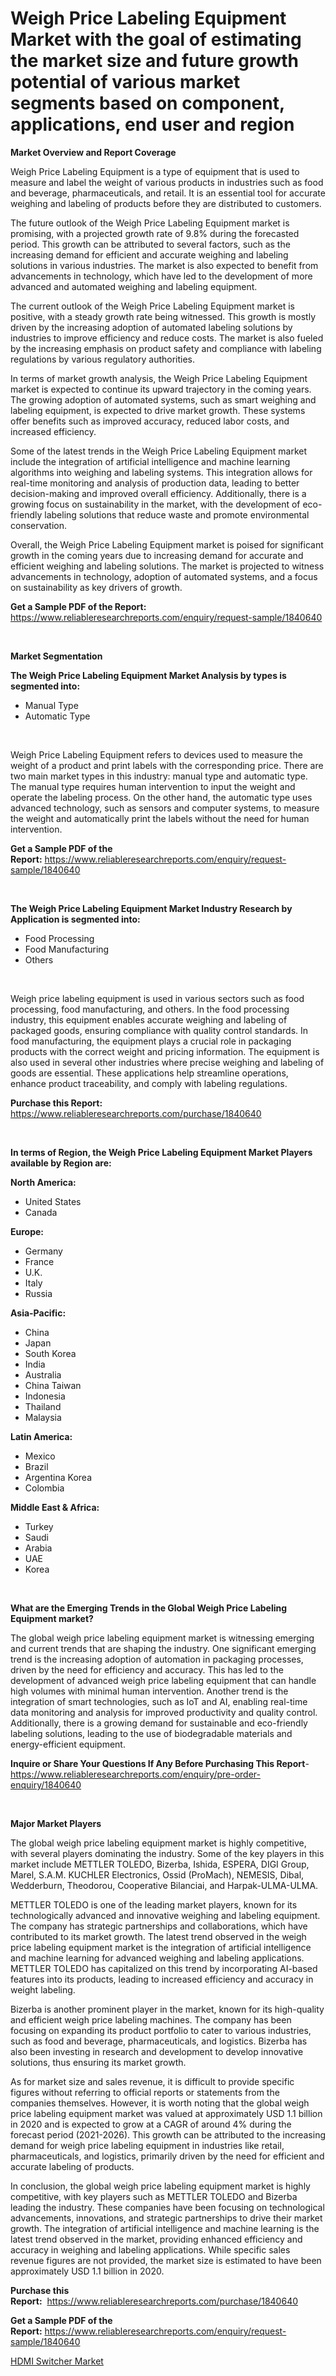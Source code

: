 <p><h1>Weigh Price Labeling Equipment Market with the goal of estimating the market size and future growth potential of various market segments based on component, applications, end user and region</h1></p><p><strong>Market Overview and Report Coverage</strong></p>
<p><p>Weigh Price Labeling Equipment is a type of equipment that is used to measure and label the weight of various products in industries such as food and beverage, pharmaceuticals, and retail. It is an essential tool for accurate weighing and labeling of products before they are distributed to customers.</p><p>The future outlook of the Weigh Price Labeling Equipment market is promising, with a projected growth rate of 9.8% during the forecasted period. This growth can be attributed to several factors, such as the increasing demand for efficient and accurate weighing and labeling solutions in various industries. The market is also expected to benefit from advancements in technology, which have led to the development of more advanced and automated weighing and labeling equipment.</p><p>The current outlook of the Weigh Price Labeling Equipment market is positive, with a steady growth rate being witnessed. This growth is mostly driven by the increasing adoption of automated labeling solutions by industries to improve efficiency and reduce costs. The market is also fueled by the increasing emphasis on product safety and compliance with labeling regulations by various regulatory authorities.</p><p>In terms of market growth analysis, the Weigh Price Labeling Equipment market is expected to continue its upward trajectory in the coming years. The growing adoption of automated systems, such as smart weighing and labeling equipment, is expected to drive market growth. These systems offer benefits such as improved accuracy, reduced labor costs, and increased efficiency.</p><p>Some of the latest trends in the Weigh Price Labeling Equipment market include the integration of artificial intelligence and machine learning algorithms into weighing and labeling systems. This integration allows for real-time monitoring and analysis of production data, leading to better decision-making and improved overall efficiency. Additionally, there is a growing focus on sustainability in the market, with the development of eco-friendly labeling solutions that reduce waste and promote environmental conservation.</p><p>Overall, the Weigh Price Labeling Equipment market is poised for significant growth in the coming years due to increasing demand for accurate and efficient weighing and labeling solutions. The market is projected to witness advancements in technology, adoption of automated systems, and a focus on sustainability as key drivers of growth.</p></p>
<p><strong>Get a Sample PDF of the Report:</strong> <a href="https://www.reliableresearchreports.com/enquiry/request-sample/1840640">https://www.reliableresearchreports.com/enquiry/request-sample/1840640</a></p>
<p>&nbsp;</p>
<p><strong>Market Segmentation</strong></p>
<p><strong>The Weigh Price Labeling Equipment Market Analysis by types is segmented into:</strong></p>
<p><ul><li>Manual Type</li><li>Automatic Type</li></ul></p>
<p>&nbsp;</p>
<p><p>Weigh Price Labeling Equipment refers to devices used to measure the weight of a product and print labels with the corresponding price. There are two main market types in this industry: manual type and automatic type. The manual type requires human intervention to input the weight and operate the labeling process. On the other hand, the automatic type uses advanced technology, such as sensors and computer systems, to measure the weight and automatically print the labels without the need for human intervention.</p></p>
<p><strong>Get a Sample PDF of the Report:</strong>&nbsp;<a href="https://www.reliableresearchreports.com/enquiry/request-sample/1840640">https://www.reliableresearchreports.com/enquiry/request-sample/1840640</a></p>
<p>&nbsp;</p>
<p><strong>The Weigh Price Labeling Equipment Market Industry Research by Application is segmented into:</strong></p>
<p><ul><li>Food Processing</li><li>Food Manufacturing</li><li>Others</li></ul></p>
<p>&nbsp;</p>
<p><p>Weigh price labeling equipment is used in various sectors such as food processing, food manufacturing, and others. In the food processing industry, this equipment enables accurate weighing and labeling of packaged goods, ensuring compliance with quality control standards. In food manufacturing, the equipment plays a crucial role in packaging products with the correct weight and pricing information. The equipment is also used in several other industries where precise weighing and labeling of goods are essential. These applications help streamline operations, enhance product traceability, and comply with labeling regulations.</p></p>
<p><strong>Purchase this Report:</strong>&nbsp; <a href="https://www.reliableresearchreports.com/purchase/1840640">https://www.reliableresearchreports.com/purchase/1840640</a></p>
<p>&nbsp;</p>
<p><strong>In terms of Region, the Weigh Price Labeling Equipment Market Players available by Region are:</strong></p>
<p>
    <p> <strong> North America: </strong>
        <ul>
            <li>United States</li>
            <li>Canada</li>
        </ul>
        </p> 
    <p> <strong> Europe: </strong>
        <ul>
            <li>Germany</li>
            <li>France</li>
            <li>U.K.</li>
            <li>Italy</li>
            <li>Russia</li>
        </ul>
        </p> 
    <p> <strong> Asia-Pacific: </strong>
        <ul>
            <li>China</li>
            <li>Japan</li>
            <li>South Korea</li>
            <li>India</li>
            <li>Australia</li>
            <li>China Taiwan</li>
            <li>Indonesia</li>
            <li>Thailand</li>
            <li>Malaysia</li>
        </ul>
        </p> 
    <p> <strong> Latin America: </strong>
        <ul>
            <li>Mexico</li>
            <li>Brazil</li>
            <li>Argentina Korea</li>
            <li>Colombia</li>
        </ul>
        </p> 
    <p> <strong> Middle East & Africa: </strong>
        <ul>
            <li>Turkey</li>
            <li>Saudi</li>
            <li>Arabia</li>
            <li>UAE</li>
            <li>Korea</li>
        </ul>
    </p>
    </p>
<p>&nbsp;</p>
<p><strong>What are the Emerging Trends in the Global Weigh Price Labeling Equipment market?</strong></p>
<p><p>The global weigh price labeling equipment market is witnessing emerging and current trends that are shaping the industry. One significant emerging trend is the increasing adoption of automation in packaging processes, driven by the need for efficiency and accuracy. This has led to the development of advanced weigh price labeling equipment that can handle high volumes with minimal human intervention. Another trend is the integration of smart technologies, such as IoT and AI, enabling real-time data monitoring and analysis for improved productivity and quality control. Additionally, there is a growing demand for sustainable and eco-friendly labeling solutions, leading to the use of biodegradable materials and energy-efficient equipment.</p></p>
<p><strong>Inquire or Share Your Questions If Any Before Purchasing This Report</strong>- <a href="https://www.reliableresearchreports.com/enquiry/pre-order-enquiry/1840640">https://www.reliableresearchreports.com/enquiry/pre-order-enquiry/1840640</a></p>
<p>&nbsp;</p>
<p><strong>Major Market Players</strong></p>
<p><p>The global weigh price labeling equipment market is highly competitive, with several players dominating the industry. Some of the key players in this market include METTLER TOLEDO, Bizerba, Ishida, ESPERA, DIGI Group, Marel, S.A.M. KUCHLER Electronics, Ossid (ProMach), NEMESIS, Dibal, Wedderburn, Theodorou, Cooperative Bilanciai, and Harpak-ULMA-ULMA.</p><p>METTLER TOLEDO is one of the leading market players, known for its technologically advanced and innovative weighing and labeling equipment. The company has strategic partnerships and collaborations, which have contributed to its market growth. The latest trend observed in the weigh price labeling equipment market is the integration of artificial intelligence and machine learning for advanced weighing and labeling applications. METTLER TOLEDO has capitalized on this trend by incorporating AI-based features into its products, leading to increased efficiency and accuracy in weight labeling.</p><p>Bizerba is another prominent player in the market, known for its high-quality and efficient weigh price labeling machines. The company has been focusing on expanding its product portfolio to cater to various industries, such as food and beverage, pharmaceuticals, and logistics. Bizerba has also been investing in research and development to develop innovative solutions, thus ensuring its market growth.</p><p>As for market size and sales revenue, it is difficult to provide specific figures without referring to official reports or statements from the companies themselves. However, it is worth noting that the global weigh price labeling equipment market was valued at approximately USD 1.1 billion in 2020 and is expected to grow at a CAGR of around 4% during the forecast period (2021-2026). This growth can be attributed to the increasing demand for weigh price labeling equipment in industries like retail, pharmaceuticals, and logistics, primarily driven by the need for efficient and accurate labeling of products.</p><p>In conclusion, the global weigh price labeling equipment market is highly competitive, with key players such as METTLER TOLEDO and Bizerba leading the industry. These companies have been focusing on technological advancements, innovations, and strategic partnerships to drive their market growth. The integration of artificial intelligence and machine learning is the latest trend observed in the market, providing enhanced efficiency and accuracy in weighing and labeling applications. While specific sales revenue figures are not provided, the market size is estimated to have been approximately USD 1.1 billion in 2020.</p></p>
<p><strong>Purchase this Report:</strong>&nbsp;&nbsp;<a href="https://www.reliableresearchreports.com/purchase/1840640">https://www.reliableresearchreports.com/purchase/1840640</a></p>
<p></p>
<p><strong>Get a Sample PDF of the Report:</strong>&nbsp;<a href="https://www.reliableresearchreports.com/enquiry/request-sample/1840640">https://www.reliableresearchreports.com/enquiry/request-sample/1840640</a></p>
<p><p><a href="https://github.com/arionmp/Market-Research-Report-List-1/blob/main/hdmi-switcher-market.md">HDMI Switcher Market</a></p></p>